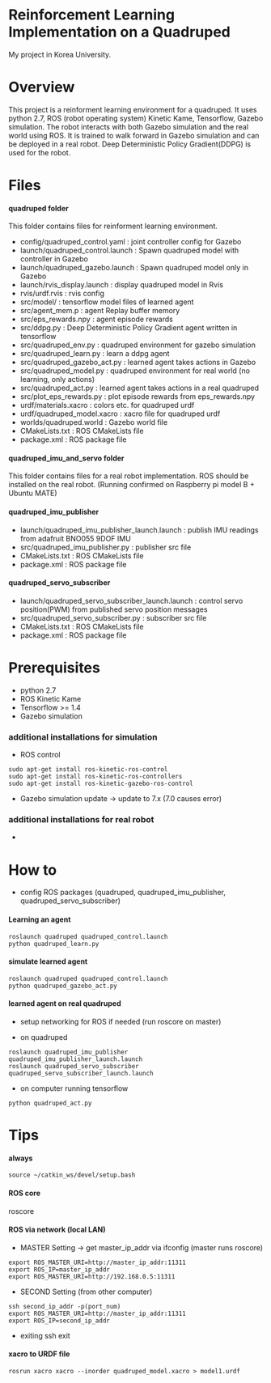 # Reinforcement Learning Implementation on a Quadruped
My project in Korea University. 

# Overview
This project is a reinforment learning environment for a quadruped. It uses python 2.7, ROS (robot operating system) Kinetic Kame, Tensorflow, Gazebo simulation. The robot interacts with both Gazebo simulation and the real world using ROS. It is trained to walk forward in Gazebo simulation and can be deployed in a real robot. Deep Deterministic Policy Gradient(DDPG) is used for the robot.

# Files
#### quadruped folder
This folder contains files for reinforment learning environment.

- config/quadruped_control.yaml : joint controller config for Gazebo
- launch/quadruped_control.launch : Spawn quadruped model with controller in Gazebo
- launch/quadruped_gazebo.launch : Spawn quadruped model only in Gazebo
- launch/rvis_display.launch : display quadruped model in Rvis
- rvis/urdf.rvis : rvis config
- src/model/ : tensorflow model files of learned agent
- src/agent_mem.p : agent Replay buffer memory
- src/eps_rewards.npy : agent episode rewards
- src/ddpg.py : Deep Deterministic Policy Gradient agent written in tensorflow
- src/quadruped_env.py : quadruped environment for gazebo simulation
- src/quadruped_learn.py : learn a ddpg agent
- src/quadruped_gazebo_act.py : learned agent takes actions in Gazebo
- src/quadruped_model.py : quadruped environment for real world (no learning, only actions)
- src/quadruped_act.py : learned agent takes actions in a real quadruped
- src/plot_eps_rewards.py : plot episode rewards from eps_rewards.npy
- urdf/materials.xacro : colors etc. for quadruped urdf
- urdf/quadruped_model.xacro : xacro file for quadruped urdf
- worlds/quadruped.world : Gazebo world file
- CMakeLists.txt : ROS CMakeLists file
- package.xml : ROS package file


#### quadruped_imu_and_servo folder
This folder contains files for a real robot implementation. ROS should be installed on the real robot. (Running confirmed on Raspberry pi model B + Ubuntu MATE)


#### quadruped_imu_publisher
- launch/quadruped_imu_publisher_launch.launch : publish IMU readings from adafruit BNO055 9DOF IMU
- src/quadruped_imu_publisher.py : publisher src file
- CMakeLists.txt : ROS CMakeLists file
- package.xml : ROS package file


#### quadruped_servo_subscriber
- launch/quadruped_servo_subscriber_launch.launch : control servo position(PWM) from published servo position messages
- src/quadruped_servo_subscriber.py : subscriber src file
- CMakeLists.txt : ROS CMakeLists file
- package.xml : ROS package file


# Prerequisites 
- python 2.7
- ROS Kinetic Kame
- Tensorflow >= 1.4
- Gazebo simulation

### additional installations for simulation
- ROS control
```
sudo apt-get install ros-kinetic-ros-control
sudo apt-get install ros-kinetic-ros-controllers
sudo apt-get install ros-kinetic-gazebo-ros-control
```

- Gazebo simulation update -> update to 7.x (7.0 causes error)

### additional installations for real robot
-

# How to
- config ROS packages (quadruped, quadruped_imu_publisher, quadruped_servo_subscriber)

#### Learning an agent
```
roslaunch quadruped quadruped_control.launch
python quadruped_learn.py
```

#### simulate learned agent
```
roslaunch quadruped quadruped_control.launch
python quadruped_gazebo_act.py
```

#### learned agent on real quadruped
- setup networking for ROS if needed (run roscore on master)

- on quadruped
```
roslaunch quadruped_imu_publisher quadruped_imu_publisher_launch.launch
roslaunch quadruped_servo_subscriber quadruped_servo_subscriber_launch.launch
```

- on computer running tensorflow
```
python quadruped_act.py
```


# Tips
#### always
```
source ~/catkin_ws/devel/setup.bash
```
#### ROS core
roscore

#### ROS via network (local LAN)
- MASTER Setting -> get master_ip_addr via ifconfig (master runs roscore)
```
export ROS_MASTER_URI=http://master_ip_addr:11311
export ROS_IP=master_ip_addr
export ROS_MASTER_URI=http://192.168.0.5:11311
```

- SECOND Setting (from other computer)
```
ssh second_ip_addr -p(port_num)
export ROS_MASTER_URI=http://master_ip_addr:11311
export ROS_IP=second_ip_addr
```

- exiting ssh
exit

#### xacro to URDF file
```
rosrun xacro xacro --inorder quadruped_model.xacro > model1.urdf
```
